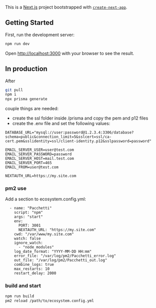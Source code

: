 This is a [Next.js](https://nextjs.org) project bootstrapped with [`create-next-app`](https://nextjs.org/docs/app/api-reference/cli/create-next-app).

## Getting Started

First, run the development server:

```bash
npm run dev
```

Open [http://localhost:3000](http://localhost:3000) with your browser to see the result.

## In production

After

```bash
git pull
npm i
npx prisma generate
```

couple things are needed:
- create the ssl folder inside /prisma and copy the pem and p12 files
- create the .env file and set the following values:

~~~
DATABASE_URL="mysql://user:password@1.2.3.4:3306/database?schema=public&connection_limit=5&sslcert=ssl/ca-cert.pem&sslidentity=ssl/client-identity.p12&sslpassword=password"

EMAIL_SERVER_USER=user@test.com
EMAIL_SERVER_PASSWORD=password
EMAIL_SERVER_HOST=mail.test.com
EMAIL_SERVER_PORT=465
EMAIL_FROM=user@test.com

NEXTAUTH_URL=https://my.site.com
~~~

### pm2 use

Add a section to ecosystem.config.yml:

~~~
  - name: "Pacchetti"
    script: "npm"
    args: "start"
    env:
      PORT: 3001
      NEXTAUTH_URL: "https://my.site.com"
    cwd: "/var/www/my.site.com"
    watch: false
    ignore_watch:
      - "node_modules"
    log_date_format: "YYYY-MM-DD HH:mm"
    error_file: "/var/log/pm2/Pacchetti_error.log"
    out_file: "/var/log/pm2/Pacchetti_out.log"
    combine_logs: true
    max_restarts: 10
    restart_delay: 2000
~~~

### build and start

```bash
npm run build
pm2 reload /path/to/ecosystem.config.yml
```